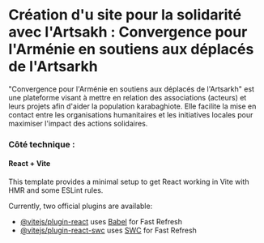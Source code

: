 # Création d'u site pour la solidarité avec l'Artsakh : Convergence pour l'Arménie en soutiens aux déplacés de l'Artsarkh

"Convergence pour l'Arménie en soutiens aux déplacés de l'Artsarkh" est une plateforme visant à mettre en relation des associations (acteurs) et leurs projets afin d'aider la population karabaghiote. Elle facilite la mise en contact entre les organisations humanitaires et les initiatives locales pour maximiser l'impact des actions solidaires.

### Côté technique : 

#### React + Vite

This template provides a minimal setup to get React working in Vite with HMR and some ESLint rules.

Currently, two official plugins are available:

- [@vitejs/plugin-react](https://github.com/vitejs/vite-plugin-react/blob/main/packages/plugin-react/README.md) uses [Babel](https://babeljs.io/) for Fast Refresh
- [@vitejs/plugin-react-swc](https://github.com/vitejs/vite-plugin-react-swc) uses [SWC](https://swc.rs/) for Fast Refresh
